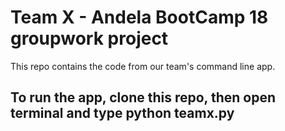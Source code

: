 # Team X - Andela BootCamp 18 groupwork project

This repo contains the code from our team's command line app.

## To run the app, clone this repo, then open terminal and type python teamx.py
